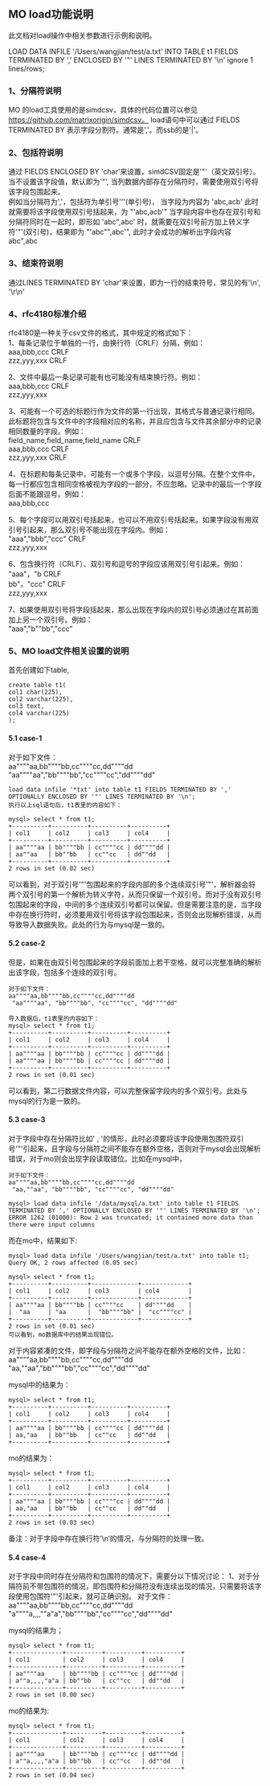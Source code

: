 ## MO load功能说明
此文档对load操作中相关参数进行示例和说明。

LOAD DATA INFILE '/Users/wangjian/test/a.txt' INTO TABLE t1 FIELDS TERMINATED BY ',' ENCLOSED BY '\"' LINES TERMINATED BY '\n' ignore 1 lines/rows;
### 1、分隔符说明
MO 的load工具使用的是simdcsv，具体的代码位置可以参见 https://github.com/matrixorigin/simdcsv。
load语句中可以通过 FIELDS TERMINATED BY 表示字段分割符。通常是','。而ssb的是'|'。

### 2、包括符说明
通过 FIELDS ENCLOSED BY 'char'来设置，simdCSV固定是'"'（英文双引号）。当不设置该字段值，默认即为'"', 当列数据内部存在分隔符时，需要使用双引号将该字段包围起来。  
例如当分隔符为','，包括符为单引号'''(单引号)， 当字段为内容为 'abc,acb' 此时就需要将该字段使用双引号括起来，为 "'abc,acb'" 
当字段内容中也存在双引号和分隔符同时在一起时，即形如 'abc",abc' 时，就需要在双引号前方加上转义字符'"'(双引号)，结果即为 "'abc"",abc'", 此时才会成功的解析出字段内容
abc",abc

### 3、结束符说明
通过LINES TERMINATED BY 'char'来设置，即为一行的结束符号，常见的有'\n', '\r\n'

### 4、rfc4180标准介绍
rfc4180是一种关于csv文件的格式，其中规定的格式如下：  
1、每条记录位于单独的一行，由换行符（CRLF）分隔，例如：  
aaa,bbb,ccc CRLF  
zzz,yyy,xxx CRLF

2、文件中最后一条记录可能有也可能没有结束换行符。例如：  
aaa,bbb,ccc CRLF  
zzz,yyy,xxx

3、可能有一个可选的标题行作为文件的第一行出现，其格式与普通记录行相同。此标题将包含与文件中的字段相对应的名称，并且应包含与文件其余部分中的记录相同数量的字段。例如：  
field_name,field_name,field_name CRLF  
aaa,bbb,ccc CRLF  
zzz,yyy,xxx CRLF

4、在标题和每条记录中，可能有一个或多个字段，以逗号分隔。在整个文件中，每一行都应包含相同空格被视为字段的一部分，不应忽略。记录中的最后一个字段后面不能跟逗号。例如：  
aaa,bbb,ccc

5、每个字段可以用双引号括起来，也可以不用双引号括起来。如果字段没有用双引号引起来，那么双引号不能出现在字段内。例如：  
"aaa","bbb","ccc" CRLF  
zzz,yyy,xxx 

6、包含换行符（CRLF）、双引号和逗号的字段应该用双引号引起来。例如：  
"aaa"，"b CRLF  
bb"，"ccc" CRLF  
zzz,yyy,xxx 

7、如果使用双引号将字段括起来，那么出现在字段内的双引号必须通过在其前面加上另一个双引号。例如：  
"aaa","b""bb","ccc"  

### 5、MO load文件相关设置的说明
首先创建如下table, 
```
create table t1(  
col1 char(225),  
col2 varchar(225),  
col3 text,  
col4 varchar(225)  
);  
```

#### 5.1 case-1
对于如下文件：  
aa""""aa,bb""""bb,cc""""cc,dd""""dd
"aa""""aa","bb""""bb","cc""""cc","dd""""dd"
 
```
load data infile '*txt' into table t1 FIELDS TERMINATED BY ',' OPTIONALLY ENCLOSED BY '"' LINES TERMINATED BY '\n';  
执行以上sql语句后，t1表里的内容如下： 
 
mysql> select * from t1;
+----------+----------+----------+----------+
| col1     | col2     | col3     | col4     |
+----------+----------+----------+----------+
| aa""""aa | bb""""bb | cc""""cc | dd""""dd |
| aa""aa   | bb""bb   | cc""cc   | dd""dd   |
+----------+----------+----------+----------+
2 rows in set (0.02 sec)
 ```
 可以看到，对于双引号'"'包围起来的字段内部的多个连续双引号'"'，解析器会将两个双引号的第一个解析为转义字符，从而只保留一个双引号。而对于没有双引号包围起来的字段，中间的多个连续双引号都可以保留。但是需要注意的是，当字段中存在换行符时，必须要用双引号将该字段包围起来，否则会出现解析错误，从而导致导入数据失败。此处的行为与mysql是一致的。
 
#### 5.2 case-2
 但是，如果在由双引号包围起来的字段前面加上若干空格，就可以完整准确的解析出该字段，包括多个连续的双引号。
```
对于如下文件：
aa""""aa,bb""""bb,cc""""cc,dd""""dd
 "aa""""aa", "bb""""bb", "cc""""cc", "dd""""dd"
 
导入数据后，t1表里的内容如下：
mysql> select * from t1;
+----------+----------+----------+----------+
| col1     | col2     | col3     | col4     |
+----------+----------+----------+----------+
| aa""""aa | bb""""bb | cc""""cc | dd""""dd |
| aa""""aa | bb""""bb | cc""""cc | dd""""dd |
+----------+----------+----------+----------+
2 rows in set (0.01 sec)
```
可以看到，第二行数据文件内容，可以完整保留字段内的多个双引号。此处与mysql的行为是一致的。

#### 5.3 case-3
对于字段中存在分隔符比如' , '的情形，此时必须要将该字段使用包围符双引号'"'引起来，且字段与分隔符之间不能存在额外空格，否则对于mysql会出现解析错误，对于mo则会出现字段读取错位。比如在mysql中，
```
对于如下文件：
aa""""aa,bb""""bb,cc""""cc,dd""""dd
 "aa,""aa", "bb""""bb", "cc""""cc", "dd""""dd"

mysql> load data infile '/data/mysql/a.txt' into table t1 FIELDS TERMINATED BY ',' OPTIONALLY ENCLOSED BY '"' LINES TERMINATED BY '\n';
ERROR 1262 (01000): Row 2 was truncated; it contained more data than there were input columns
```

而在mo中，结果如下:
```
mysql> load data infile '/Users/wangjian/test/a.txt' into table t1;
Query OK, 2 rows affected (0.05 sec)

mysql> select * from t1;
+----------+----------+-------------+-------------+
| col1     | col2     | col3        | col4        |
+----------+----------+-------------+-------------+
| aa""""aa | bb""""bb | cc""""cc    | dd""""dd    |
|  "aa     | "aa      |  "bb""""bb" |  "cc""""cc" |
+----------+----------+-------------+-------------+
2 rows in set (0.01 sec)
可以看到，mo数据库中的结果出现错位。
```

对于内容紧凑的文件，即字段与分隔符之间不能存在额外空格的文件，比如：
aa""""aa,bb""""bb,cc""""cc,dd""""dd
"aa,""aa","bb""""bb","cc""""cc","dd""""dd"

mysql中的结果为：
```
mysql> select * from t1;
+----------+----------+----------+----------+
| col1     | col2     | col3     | col4     |
+----------+----------+----------+----------+
| aa""""aa | bb""""bb | cc""""cc | dd""""dd |
| aa,"aa   | bb""bb   | cc""cc   | dd""dd   |
+----------+----------+----------+----------+
```

mo的结果为：
```
mysql> select * from t1;
+----------+----------+----------+----------+
| col1     | col2     | col3     | col4     |
+----------+----------+----------+----------+
| aa""""aa | bb""""bb | cc""""cc | dd""""dd |
| aa,"aa   | bb""bb   | cc""cc   | dd""dd   |
+----------+----------+----------+----------+
2 rows in set (0.03 sec)
```
备注：对于字段中存在换行符’\n‘的情况，与分隔符的处理一致。

#### 5.4 case-4
对于字段中同时存在分隔符和包围符的情况下，需要分以下情况讨论：
1、对于分隔符前不带包围符的情况，即包围符和分隔符没有连续出现的情况，只需要将该字段使用包围符'"'引起来，就可正确识别。
对于文件：
aa""""aa,bb""""bb,cc""""cc,dd""""dd
"a""""a,,,,""a"a","bb""""bb","cc""""cc","dd""""dd"

mysql的结果为；
```
mysql> select * from t1;
+--------------+----------+----------+----------+
| col1         | col2     | col3     | col4     |
+--------------+----------+----------+----------+
| aa""""aa     | bb""""bb | cc""""cc | dd""""dd |
| a""a,,,,"a"a | bb""bb   | cc""cc   | dd""dd   |
+--------------+----------+----------+----------+
2 rows in set (0.00 sec)
```

mo的结果为:
```
mysql> select * from t1;
+--------------+----------+----------+----------+
| col1         | col2     | col3     | col4     |
+--------------+----------+----------+----------+
| aa""""aa     | bb""""bb | cc""""cc | dd""""dd |
| a""a,,,,"a"a | bb""bb   | cc""cc   | dd""dd   |
+--------------+----------+----------+----------+
2 rows in set (0.04 sec)
```
